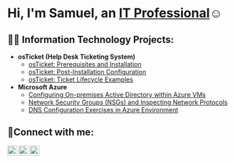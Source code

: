 <h1>Hi, I'm Samuel, an <a href="https://linkedin.com/in/Josh">IT Professional</a>☺</h1>

<h2>👨‍💻 Information Technology Projects:</h2>

- <b>osTicket (Help Desk Ticketing System)</b>
  - [osTicket: Prerequisites and Installation](https://github.com/samueldanquah/osticket-prereqs)
  - [osTicket: Post-Installation Configuration](https://github.com/samueldanquah/post-install-config)
  - [osTicket: Ticket Lifecycle Examples](https://github.com/samueldanquah/ticket-lifecycle)
- <b>Microsoft Azure</b>
  - [Configuring On-premises Active Directory within Azure VMs](https://github.com/samueldanquah/configure-ad)
  - [Network Security Groups (NSGs) and Inspecting Network Protocols](https://github.com/samueldanquah/azure-network-protocols)
  - [DNS Configuration Exercises in Azure Environment](https://github.com/samueldanquah/dns-configuration)

<h2>🤳Connect with me:</h2>

[<img align="left" alt="Josh | Twitter" width="22px" src="https://cdn.jsdelivr.net/npm/simple-icons@v3/icons/twitter.svg" />][twitter]
[<img align="left" alt="Josh | LinkedIn" width="22px" src="https://cdn.jsdelivr.net/npm/simple-icons@v3/icons/linkedin.svg" />][linkedin]
[<img align="left" alt="Josh | Instagram" width="22px" src="https://cdn.jsdelivr.net/npm/simple-icons@v3/icons/instagram.svg" />][instagram]

[twitter]: https://twitter.com/Josh
[instagram]: https://www.instagram.com/Josh
[linkedin]: https://linkedin.com/in/Josh
